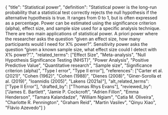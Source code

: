 {
    "title": "Statistical power",
    "definition": "Statistical power is the long-run probability that a statistical test correctly rejects the null hypothesis if the alternative hypothesis is true. It ranges from 0 to 1, but is often expressed as a percentage. Power can be estimated using the significance criterion (alpha), effect size, and sample size used for a specific analysis technique. There are two main applications of statistical power. A priori power where the researcher asks the question “given an effect size, how many participants would I need for X% power?”. Sensitivity power asks the question “given a known sample size, what effect size could I detect with X% power?”.",
    "related_terms": ["Effect Size", "Meta-analysis", "Null Hypothesis Significance Testing (NHST)", "Power Analysis", "Positive Predictive Value", "Quantitative research", "Sample size", "Significance criterion (alpha)", "Type I error", "Type II error"],
    "references": ["Carter et al. (2021)", "Cohen (1962)", "Cohen (1988)", "Dienes (2008)", "Giner-Sorolla et al. (2019)", "Ioannidis (2005)", "Lakens (2021a)"],
    "alt_related_terms": ["Type II Error"],
    "drafted_by": ["Thomas Rhys Evans"],
    "reviewed_by": ["James E. Bartlett", "Jamie P. Cockcroft", "Adrien Fillon", "Emma Henderson", "Tamara Kalandadze", "William Ngiam", "Catia M. Oliveira", "Charlotte R. Pennington", "Graham Reid", "Martin Vasilev", "Qinyu Xiao", "Flávio Azevedo"]
  }
